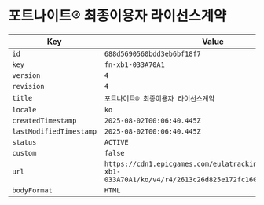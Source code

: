 # 포트나이트® 최종이용자 라이선스계약

| Key | Value |
| --- | ----- |
| `id` | `688d5690560bdd3eb6bf18f7` |
| `key` | `fn-xb1-033A70A1` |
| `version` | `4` |
| `revision` | `4` |
| `title` | `포트나이트® 최종이용자 라이선스계약` |
| `locale` | `ko` |
| `createdTimestamp` | `2025-08-02T00:06:40.445Z` |
| `lastModifiedTimestamp` | `2025-08-02T00:06:40.445Z` |
| `status` | `ACTIVE` |
| `custom` | `false` |
| `url` | `https://cdn1.epicgames.com/eulatracking-download/fn-xb1-033A70A1/ko/v4/r4/2613c26d825e172fc160e5e483fbe6ef.pdf` |
| `bodyFormat` | `HTML` |
